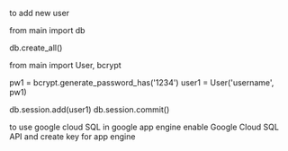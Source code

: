 to add new user

from main import db

db.create_all()

from main import User, bcrypt

pw1 = bcrypt.generate_password_has('1234')
user1 = User('username', pw1)

db.session.add(user1)
db.session.commit()

to use google cloud SQL in google app engine enable Google Cloud SQL API and create key for app engine
